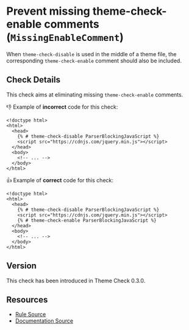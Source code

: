 # Prevent missing theme-check-enable comments (`MissingEnableComment`)

When `theme-check-disable` is used in the middle of a theme file, the corresponding `theme-check-enable` comment should also be included.

## Check Details

This check aims at eliminating missing `theme-check-enable` comments.

:-1: Example of **incorrect** code for this check:

```liquid
<!doctype html>
<html>
  <head>
    {% # theme-check-disable ParserBlockingJavaScript %}
    <script src="https://cdnjs.com/jquery.min.js"></script>
  </head>
  <body>
    <!-- ... -->
  </body>
</html>
```

:+1: Example of **correct** code for this check:

```liquid
<!doctype html>
<html>
  <head>
    {% # theme-check-disable ParserBlockingJavaScript %}
    <script src="https://cdnjs.com/jquery.min.js"></script>
    {% # theme-check-enable ParserBlockingJavaScript %}
  </head>
  <body>
    <!-- ... -->
  </body>
</html>
```

## Version

This check has been introduced in Theme Check 0.3.0.

## Resources

- [Rule Source][codesource]
- [Documentation Source][docsource]

[codesource]: /lib/theme_check/checks/missing_enable_comment.rb
[docsource]: /docs/checks/missing_enable_comment.md
